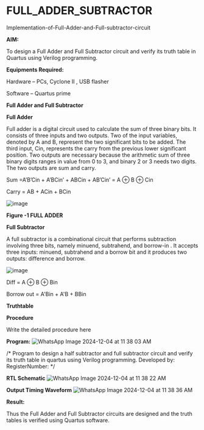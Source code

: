 # FULL_ADDER_SUBTRACTOR

Implementation-of-Full-Adder-and-Full-subtractor-circuit

**AIM:**

To design a Full Adder and Full Subtractor circuit and verify its truth table in Quartus using Verilog programming.

**Equipments Required:**

Hardware – PCs, Cyclone II , USB flasher

Software – Quartus prime

**Full Adder and Full Subtractor**

**Full Adder**

Full adder is a digital circuit used to calculate the sum of three binary bits. It consists of three inputs and two outputs. Two of the input variables, denoted by A and B, represent the two significant bits to be added. The third input, Cin, represents the carry from the previous lower significant position. Two outputs are necessary because the arithmetic sum of three binary digits ranges in value from 0 to 3, and binary 2 or 3 needs two digits. The two outputs are sum and carry.

Sum =A’B’Cin + A’BCin’ + ABCin + AB’Cin’ = A ⊕ B ⊕ Cin 

Carry = AB + ACin + BCin

![image](https://github.com/naavaneetha/FULL_ADDER_SUBTRACTOR/assets/154305477/0f30ba51-5ffb-4198-845f-18e054f675e7)

**Figure -1 FULL ADDER**

**Full Subtractor**

A full subtractor is a combinational circuit that performs subtraction involving three bits, namely minuend, subtrahend, and borrow-in . It accepts three inputs: minuend, subtrahend and a borrow bit and it produces two outputs: difference and borrow.

![image](https://github.com/naavaneetha/FULL_ADDER_SUBTRACTOR/assets/154305477/02b24f51-ab51-4304-9ad6-7b81ffc1ead5)

Diff = A ⊕ B ⊕ Bin 

Borrow out = A'Bin + A'B + BBin

**Truthtable**

**Procedure**

Write the detailed procedure here

**Program:**
![WhatsApp Image 2024-12-04 at 11 38 03 AM](https://github.com/user-attachments/assets/28184a84-35e9-4c71-b43e-1088394214e8)

/* Program to design a half subtractor and full subtractor circuit and verify its truth table in quartus using Verilog programming. Developed by: RegisterNumber:
*/

**RTL Schematic**
![WhatsApp Image 2024-12-04 at 11 38 22 AM](https://github.com/user-attachments/assets/45f8016c-0c55-4e4e-b6c9-4e24ebae69f0)

**Output Timing Waveform**
![WhatsApp Image 2024-12-04 at 11 38 36 AM](https://github.com/user-attachments/assets/2a6e1e5a-bafa-45cf-8d6f-4ade51fd16b4)

**Result:**

Thus the Full Adder and Full Subtractor circuits are designed and the truth tables is verified using Quartus software.



